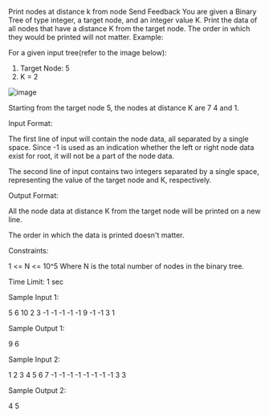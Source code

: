  Print nodes at distance k from node
Send Feedback
You are given a Binary Tree of type integer, a target node, and an integer value K.
Print the data of all nodes that have a distance K from the target node. The order in which they would be printed will not matter.
Example:

For a given input tree(refer to the image below):
1. Target Node: 5
2. K = 2

![image](https://github.com/agrawalmalav/DSA/assets/51107910/0d96e9eb-8d28-41f1-a0bd-3244cf69d0e5)


Starting from the target node 5, the nodes at distance K are 7 4 and 1.

Input Format:

The first line of input will contain the node data, all separated by a single space. Since -1 is used as an indication whether the left or right node data exist for root, it will not be a part of the node data.

The second line of input contains two integers separated by a single space, representing the value of the target node and K, respectively.

Output Format:

All the node data at distance K from the target node will be printed on a new line.

The order in which the data is printed doesn't matter.

Constraints:

1 <= N <= 10^5
Where N is the total number of nodes in the binary tree.

Time Limit: 1 sec

Sample Input 1:

5 6 10 2 3 -1 -1 -1 -1 -1 9 -1 -1
3 1

Sample Output 1:

9
6

Sample Input 2:

1 2 3 4 5 6 7 -1 -1 -1 -1 -1 -1 -1 -1
3 3

Sample Output 2:

4
5

